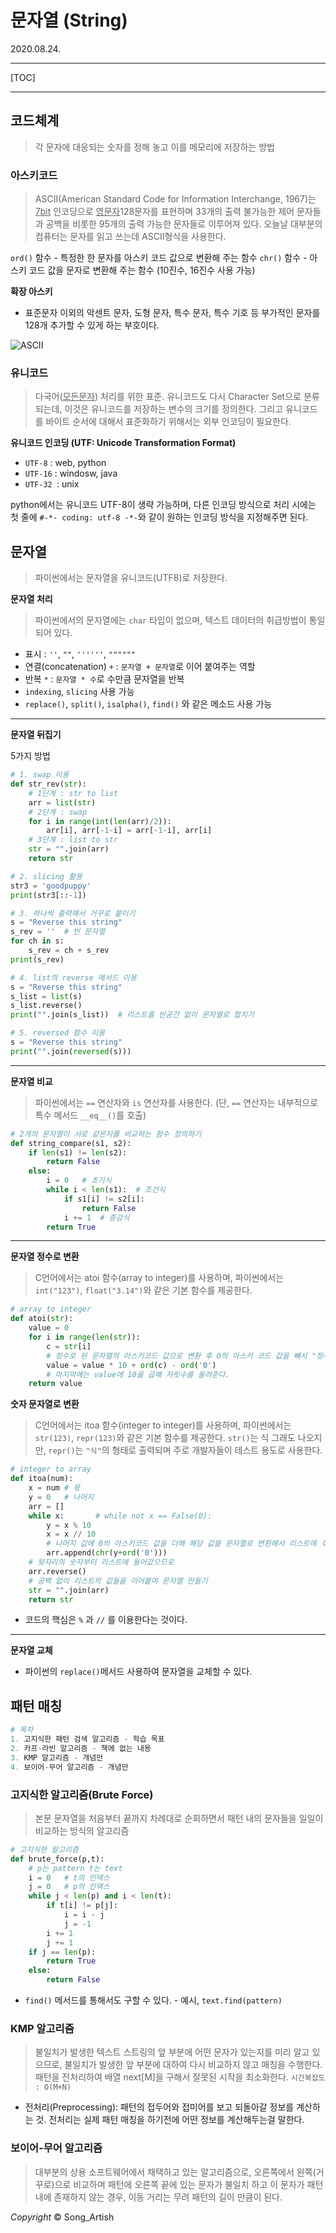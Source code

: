 # 문자열 (String)

2020.08.24.

---

[TOC]

---



## 코드체계

> 각 문자에 대응되는 숫자를 정해 놓고 이를 메모리에 저장하는 방법

### 아스키코드

>  ASCII(American Standard Code for Information Interchange, 1967)는 <u>7bit</u> 인코딩으로 <u>영문자</u>128문자를 표현하며 33개의 출력 불가능한 제어 문자들과 공백을 비롯한 95개의 출력 가능한 문자들로 이루어져 있다. 오늘날 대부분의 컴퓨터는 문자를 읽고 쓰는데 ASCII형식을 사용한다.

`ord()` 함수 - 특정한 한 문자를 아스키 코드 값으로 변환해 주는 함수
`chr()` 함수 - 아스키 코드 값을 문자로 변환해 주는 함수 (10진수, 16진수 사용 가능)

**확장 아스키**

- 표준문자 이외의 악센트 문자, 도형 문자, 특수 문자, 특수 기호 등 부가적인 문자를 128개 추가할 수 있게 하는 부호이다.

![ASCII](img/ascii.jpg)

### 유니코드

>  다국어(<u>모든문자</u>) 처리를 위한 표준. 유니코드도 다시 Character Set으로 분류되는데, 이것은 유니코드를 저장하는 변수의 크기를 정의한다. 그리고 유니코드를 바이트 순서에 대해서 표준화하기 위해서는 외부 인코딩이 필요한다.

**유니코드 인코딩 (UTF: Unicode Transformation Format)**

- `UTF-8` : web, python
- `UTF-16` : windosw, java
- `UTF-32 `: unix

python에서는 유니코드 UTF-8이 생략 가능하며, 다른 인코딩 방식으로 처리 시에는 첫 줄에 `#-*- coding: utf-8 -*-`와 같이 원하는 인코딩 방식을 지정해주면 된다.



## 문자열

> 파이썬에서는 문자열을 유니코드(UTF8)로 저장한다.

**문자열 처리**

> 파이썬에서의 문자열에는 `char` 타입이 없으며, 텍스트 데이터의 취급방법이 통일되어 있다.

- 표시 : `''`, `""`, `''''''`, `""""""`
- 연결(concatenation) `+` : `문자열 + 문자열`로 이어 붙여주는 역할
- 반복 `*` : `문자열 * 수`로 수만큼 문자열을 반복
- `indexing`, `slicing` 사용 가능
- `replace()`, `split()`, `isalpha()`, `find()` 와 같은 메소드 사용 가능

---

**문자열 뒤집기**

5가지 방법

```python
# 1. swap 이용
def str_rev(str):
    # 1단계 : str to list
    arr = list(str)
    # 2단계 : swap
    for i in range(int(len(arr)/2)):
        arr[i], arr[-1-i] = arr[-1-i], arr[i]
    # 3단계 : list to str
    str = "".join(arr)
    return str
```

```python
# 2. slicing 활용
str3 = 'goodpuppy'
print(str3[::-1])
```

```python
# 3. 하나씩 출력해서 거꾸로 붙이기
s = "Reverse this string"
s_rev = ''  # 빈 문자열
for ch in s:
    s_rev = ch + s_rev
print(s_rev)
```

```python
# 4. list의 reverse 메서드 이용
s = "Reverse this string"
s_list = list(s)
s_list.reverse()
print("".join(s_list))	# 리스트를 빈공간 없이 문자열로 합치기
```

```python
# 5. reversed 함수 이용
s = "Reverse this string"
print("".join(reversed(s)))
```

---

**문자열 비교**

> 파이썬에서는 `==` 연산자와 `is` 연산자를 사용한다. 
> (단, `==` 연산자는 내부적으로 특수 메서드 `__eq__()`를 호출)

```python
# 2개의 문자열이 서로 같은지를 비교하는 함수 정의하기
def string_compare(s1, s2):
    if len(s1) != len(s2):
        return False
    else:
        i = 0   # 초기식
        while i < len(s1):  # 조건식
            if s1[i] != s2[i]:
                return False
            i += 1  # 증감식
        return True
```

---

**문자열 정수로 변환**

>  C언어에서는 atoi 함수(array to integer)를 사용하며, 파이썬에서는 `int("123")`, `float("3.14")`와 같은 기본 함수를 제공한다.

```python
# array to integer
def atoi(str):
    value = 0
    for i in range(len(str)):
        c = str[i]
        # 정수로 된 문자열의 아스키코드 값으로 변환 후 0의 아스키 코드 값을 빼서 "정수"의 값을 반환한다.
        value = value * 10 + ord(c) - ord('0')
        # 마지막에는 value에 10을 곱해 자릿수를 올려준다.
    return value
```

**숫자 문자열로 변환**

>  C언어에서는 itoa 함수(integer to integer)를 사용하며, 파이썬에서는`str(123)`, `repr(123)`와 같은 기본 함수를 제공한다. `str()`는 식 그래도 나오지만, `repr()`는 `"식"`의 형태로 출력되며 주로 개발자들이 테스트 용도로 사용한다.

```python
# integer to array
def itoa(num):
    x = num # 몫
    y = 0   # 나머지
    arr = []
    while x:       # while not x == False(0):
        y = x % 10
        x = x // 10
        # 나머지 값에 0의 아스키코드 값을 더해 해당 값을 문자열로 변환해서 리스트에 추가
        arr.append(chr(y+ord('0')))
	# 뒷자리의 숫자부터 리스트에 들어갔으므로
    arr.reverse()
    # 공백 없이 리스트의 값들을 이어붙여 문자열 만들기
    str = "".join(arr)
    return str
```

- 코드의 핵심은 `%` 과 `//` 를 이용한다는 것이다.

---

**문자열 교체**

- 파이썬의 `replace()`메서드 사용하여 문자열을 교체할 수 있다.



## 패턴 매칭

```python
# 목차
1. 고지식한 패턴 검색 알고리즘 - 학습 목표
2. 카프-라빈 알고리즘 - 책에 없는 내용
3. KMP 알고리즘 - 개념만
4. 보이어-무어 알고리즘 - 개념만
```



### 고지식한 알고리즘(Brute Force)

> 본문 문자열을 처음부터 끝까지 차례대로 순회하면서 패턴 내의 문자들을 일일이 비교하는 방식의 알고리즘

```python
# 고지식한 알고리즘
def brute_force(p,t):
    # p는 pattern t는 text
    i = 0   # t의 인덱스
    j = 0   # p의 인덱스
    while j < len(p) and i < len(t):
        if t[i] != p[j]:
            i = i - j
            j = -1
        i += 1
        j += 1
    if j == len(p):
        return True
    else:
        return False
```

- `find()` 메서드를 통해서도 구할 수 있다. - 예시, `text.find(pattern)`



### KMP 알고리즘

> 불일치가 발생한 텍스트 스트링의 앞 부분에 어떤 문자가 있는지를 미리 알고 있으므로, 불일치가 발생한 앞 부분에 대하여 다시 비교하지 않고 매칭을 수행한다. 
> 패턴을 전처리하여 배열 next[M]을 구해서 잘못된 시작을 최소화한다. `시간복잡도 : O(M+N)`

- 전처리(Preprocessing): 패턴의 접두어와 접미어를 보고 되돌아갈 정보를 계산하는 것. 전처리는 실제 패턴 매칭을 하기전에 어떤 정보를 계산해두는걸 말한다.

> 

### 보이어-무어 알고리즘

>대부분의 상용 소프트웨어에서 채택하고 있는 알고리즘으로, 오른쪽에서 왼쪽(거꾸로)으로 비교하며 패턴에 오른쪽 끝에 있는 문자가 불일치 하고 이 문자가 패턴 내에 존재하지 않는 경우, 이동 거리는 무려 패턴의 길이 만큼이 된다.



*Copyright* © Song_Artish